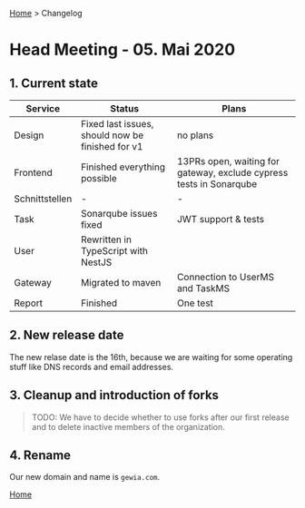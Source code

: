 [Home](../../README.md) > Changelog

# Head Meeting - 05. Mai 2020

## 1. Current state

| Service | Status | Plans |
| --------| ------ | ----- |
| Design  | Fixed last issues, should now be finished for v1 | no plans |
| Frontend| Finished everything possible | 13PRs open, waiting for gateway, exclude cypress tests in Sonarqube |
| Schnittstellen | - | - |
| Task | Sonarqube issues fixed | JWT support & tests |
| User | Rewritten in TypeScript with NestJS | |
| Gateway | Migrated to maven | Connection to UserMS and TaskMS |
| Report | Finished | One test |

## 2. New release date

The new relase date is the 16th, because we are waiting for some operating stuff like DNS records and email addresses.

## 3. Cleanup and introduction of forks

> TODO: We have to decide whether to use forks after our first release and to delete inactive members of the organization.

## 4. Rename

Our new domain and name is `gewia.com`.

[Home](../../README.md)
